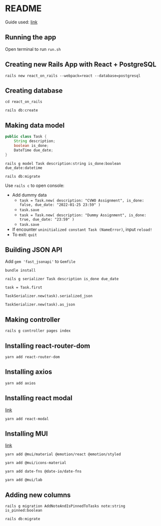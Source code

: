 # README

Guide used: [link](https://zayne.io/articles/how-to-build-a-crud-app-with-ruby-on-rails-and-react#GettingStarted)

## Running the app

Open terminal to run `run.sh`

## Creating new Rails App with React + PostgreSQL

`rails new react_on_rails --webpack=react --database=postgresql`

## Creating database

`cd react_on_rails`

`rails db:create`

## Making data model

``` java
public class Task {
    String description;
    boolean is_done;
    DateTime due_date;
}
```

`rails g model Task description:string is_done:boolean due_date:datetime`

`rails db:migrate`

Use `rails c` to open console:
* Add dummy data
    * `task = Task.new( description: "CVWO Assignment", is_done: false, due_date: "2022-01-25 23:59" )`
    * `task.save`
    * `task = Task.new( description: "Dummy Assignment", is_done: true, due_date: "23:59" )`
    * `task.save`
* If encounter `uninitialized constant Task (NameError)`, input `reload!`
* To exit: `quit`

## Building JSON API

Add `gem 'fast_jsonapi'` to `Gemfile`

`bundle install`

`rails g serializer Task description is_done due_date`

`task = Task.first`

`TaskSerializer.new(task).serialized_json`

`TaskSerializer.new(task).as_json`

## Making controller

`rails g controller pages index`

## Installing react-router-dom

`yarn add react-router-dom`

## Installing axios

`yarn add axios`

## Installing react modal

[link](https://github.com/reactjs/react-modal)

`yarn add react-modal`

## Installing MUI

[link](https://mui.com/)

`yarn add @mui/material @emotion/react @emotion/styled`

`yarn add @mui/icons-material`

`yarn add date-fns @date-io/date-fns`

`yarn add @mui/lab`
 
 ## Adding new columns

`rails g migration AddNoteAndIsPinnedToTasks note:string is_pinned:boolean`

`rails db:migrate`
